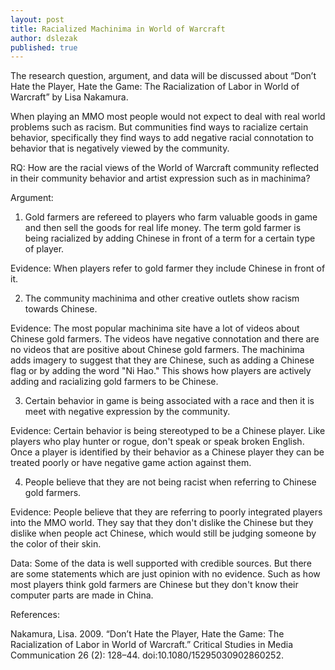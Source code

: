 ```yaml
---
layout: post
title: Racialized Machinima in World of Warcraft
author: dslezak
published: true
---
```


The research question, argument, and data will be discussed about “Don’t Hate the Player, Hate the Game: The Racialization of Labor in World of Warcraft” by Lisa Nakamura.

When playing an MMO most people would not expect to deal with real world problems such as racism. But communities find ways to racialize certain behavior, specifically they find ways to add negative racial connotation to behavior that is negatively viewed by the community.

RQ: How are the racial views of the World of Warcraft community reflected in their community behavior and artist expression such as in machinima?

Argument:

1) Gold farmers are refereed to players who farm valuable goods in game and then sell the goods for real life money. The term gold farmer is being racialized by adding Chinese in front of a term for a certain type of player.

Evidence: When players refer to gold farmer they include Chinese in front of it. 

2) The community machinima and other creative outlets show racism towards Chinese.

Evidence: The most popular machinima site have a lot of videos about Chinese gold farmers. The videos have negative connotation and there are no videos that are positive about Chinese gold farmers. The machinima adds imagery to suggest that they are Chinese, such as adding a Chinese flag or by adding the word "Ni Hao." This shows how players are actively adding and racializing gold farmers to be Chinese.

3) Certain behavior in game is being associated with a race and then it is meet with negative expression by the community.

Evidence: Certain behavior is being stereotyped to be a Chinese player. Like players who play hunter or rogue, don't speak or speak broken English. Once a player is identified by their behavior as a Chinese player they can be treated poorly or have negative game action against them.

4) People believe that they are not being racist when referring to Chinese gold farmers.

Evidence: People believe that they are referring to poorly integrated players into the MMO world. They say that they don't dislike the Chinese but they dislike when people act Chinese, which would still be judging someone by the color of their skin.

Data:
Some of the data is well supported with credible sources. But there are some statements which are just opinion with no evidence. Such as how most players think gold farmers are Chinese but they don't know their computer parts are made in China.

References:

Nakamura, Lisa. 2009. “Don’t Hate the Player, Hate the Game: The Racialization of Labor in World of Warcraft.” Critical Studies in Media Communication 26 (2): 128–44. doi:10.1080/15295030902860252.
